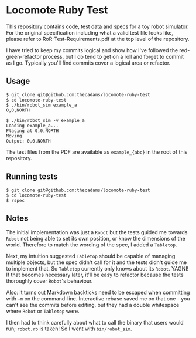 # Locomote Ruby Test

This repository contains code, test data and specs for a toy robot simulator. For the original specification including what a valid test file looks like, please refer to RoR-Test-Requirements.pdf at the top level of the repository.

I have tried to keep my commits logical and show how I've followed the red-green-refactor process, but I do tend to get on a roll and forget to commit as I go. Typically you'll find commits cover a logical area or refactor.

## Usage

```
$ git clone git@github.com:thecadams/locomote-ruby-test
$ cd locomote-ruby-test
$ ./bin/robot_sim example_a
0,0,NORTH

$ ./bin/robot_sim -v example_a
Loading example_a...
Placing at 0,0,NORTH
Moving
Output: 0,0,NORTH
```

The test files from the PDF are available as `example_{abc}` in the root of this repository.

## Running tests

```
$ git clone git@github.com:thecadams/locomote-ruby-test
$ cd locomote-ruby-test
$ rspec
```

## Notes

The initial implementation was just a `Robot` but the tests guided me towards `Robot` not being able to set its own position, or know the dimensions of the world. Therefore to match the wording of the spec, I added a `Tabletop`.

Next, my intuition suggested `Tabletop` should be capable of managing multiple objects, but the spec didn't call for it and the tests didn't guide me to implement that. So `Tabletop` currently only knows about its `Robot`. YAGNI! If that becomes necessary later, it'll be easy to refactor because the tests thoroughly cover `Robot`'s behaviour.

Also: it turns out Markdown backticks need to be escaped when committing with `-m` on the command-line. Interactive rebase saved me on that one - you can't see the commits before editing, but they had a double whitespace where `Robot` or `Tabletop` were.

I then had to think carefully about what to call the binary that users would run; `robot.rb` is taken! So I went with `bin/robot_sim`.

